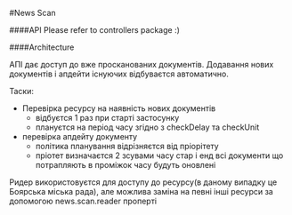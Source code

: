 #News Scan

####API
Please refer to controllers package :)

####Architecture

АПІ дає доступ до вже просканованих документів.
Додавання нових документів і апдейти існуючих відбуваєтся автоматично.

Таски:
* Перевірка ресурсу на наявність нових документів
  * відбуєтся 1 раз при старті застосунку
  * плануєтся на період часу згідно з checkDelay та checkUnit
* перевірка апдейту документу
  * політика планування відрізняєтся від пріорітету
  * пріотет визначаєтся 2 зсувами часу стар і енд всі документи що потрапляють в проміжок часу будуть оновлені
  
Ридер використовуєтся для доступу до ресурсу(в даному випадку це Боярська міська рада),
але можлива заміна на певні інші ресурси за допомогою news.scan.reader проперті
